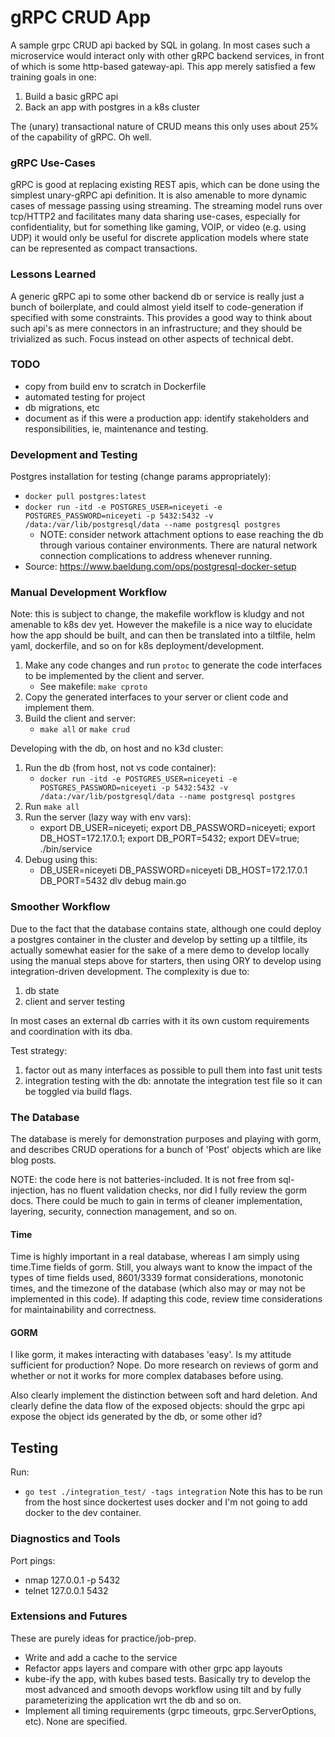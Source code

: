 # gRPC CRUD App

A sample grpc CRUD api backed by SQL in golang. 
In most cases such a microservice would interact only with other gRPC
backend services, in front of which is some http-based gateway-api.
This app merely satisfied a few training goals in one:
1) Build a basic gRPC api
2) Back an app with postgres in a k8s cluster

The (unary) transactional nature of CRUD means this only uses about 25% of the capability of gRPC.
Oh well.

### gRPC Use-Cases

gRPC is good at replacing existing REST apis, which can be done using the simplest unary-gRPC api definition. It is also amenable to more dynamic cases of message passing using streaming.
The streaming model runs over tcp/HTTP2 and facilitates many data sharing use-cases, especially
for confidentiality, but for something like gaming, VOIP, or video (e.g. using UDP) it would only be useful for discrete application models where state can be represented as compact transactions.


### Lessons Learned

A generic gRPC api to some other backend db or service is really just a bunch of boilerplate,
and could almost yield itself to code-generation if specified with some constraints. This
provides a good way to think about such api's as mere connectors in an infrastructure; and
they should be trivialized as such. Focus instead on other aspects of technical debt.

### TODO
- copy from build env to scratch in Dockerfile
- automated testing for project
- db migrations, etc
- document as if this were a production app: identify stakeholders and responsibilities,
  ie, maintenance and testing.

### Development and Testing

Postgres installation for testing (change params appropriately):
* `docker pull postgres:latest`
* `docker run -itd -e POSTGRES_USER=niceyeti -e POSTGRES_PASSWORD=niceyeti -p 5432:5432 -v /data:/var/lib/postgresql/data --name postgresql postgres`
    * NOTE: consider network attachment options to ease reaching the db through various container environments.
      There are natural network connection complications to address whenever running.
* Source: https://www.baeldung.com/ops/postgresql-docker-setup

### Manual Development Workflow

Note: this is subject to change, the makefile workflow is kludgy and not amenable to k8s dev yet.
However the makefile is a nice way to elucidate how the app should be built, and can then
be translated into a tiltfile, helm yaml, dockerfile, and so on for k8s deployment/development.

1) Make any code changes and run `protoc` to generate the code interfaces to be implemented by the client and server.
    * See makefile: `make cproto`
2) Copy the generated interfaces to your server or client code and implement them.
3) Build the client and server:
    * `make all` or `make crud`

Developing with the db, on host and no k3d cluster:
1) Run the db (from host, not vs code container):
    * `docker run -itd -e POSTGRES_USER=niceyeti -e POSTGRES_PASSWORD=niceyeti -p 5432:5432 -v /data:/var/lib/postgresql/data --name postgresql postgres`
2) Run `make all`
3) Run the server (lazy way with env vars):
    * export DB_USER=niceyeti; export DB_PASSWORD=niceyeti; export DB_HOST=172.17.0.1; export DB_PORT=5432; export DEV=true; ./bin/service
4) Debug using this:
    * DB_USER=niceyeti DB_PASSWORD=niceyeti DB_HOST=172.17.0.1 DB_PORT=5432 dlv debug main.go

### Smoother Workflow

Due to the fact that the database contains state, although one could deploy a postgres container
in the cluster and develop by setting up a tiltfile, its actually somewhat easier for the sake of a
mere demo to develop locally using the manual steps above for starters, then using ORY to develop
using integration-driven development. The complexity is due to:
1) db state
2) client and server testing

In most cases an external db carries with it its own custom requirements and coordination with its dba.

Test strategy:
1) factor out as many interfaces as possible to pull them into fast unit tests
2) integration testing with the db: annotate the integration test file so it can be toggled via build flags.

### The Database

The database is merely for demonstration purposes and playing with gorm,
and describes CRUD operations for a bunch of 'Post' objects which are like blog posts.

NOTE: the code here is not batteries-included.
It is not free from sql-injection, has no fluent validation checks, nor did I fully review the gorm docs.
There could be much to gain in terms of cleaner implementation, layering, security, connection management, and so on.

#### Time
Time is highly important in a real database, whereas I am simply using time.Time fields of gorm.
Still, you always want to know the impact of the types of time fields used, 8601/3339 format considerations,
monotonic times, and the timezone of the database (which also may or may not be implemented in this code).
If adapting this code, review time considerations for maintainability and correctness.

#### GORM
I like gorm, it makes interacting with databases 'easy'. Is my attitude sufficient for production? Nope.
Do more research on reviews of gorm and whether or not it works for more complex databases before using.

Also clearly implement the distinction between soft and hard deletion.
And clearly define the data flow of the exposed objects: should the grpc api expose the object
ids generated by the db, or some other id?

## Testing

Run:
* `go test ./integration_test/ -tags integration`
Note this has to be run from the host since dockertest uses docker and I'm not going to add docker to the dev container.





### Diagnostics and Tools

Port pings:
* nmap 127.0.0.1 -p 5432
* telnet 127.0.0.1 5432

### Extensions and Futures

These are purely ideas for practice/job-prep.
- Write and add a cache to the service
- Refactor apps layers and compare with other grpc app layouts
- kube-ify the app, with kubes based tests. Basically try to develop the most advanced and smooth
  devops workflow using tilt and by fully parameterizing the application wrt the db and so on.
- Implement all timing requirements (grpc timeouts, grpc.ServerOptions, etc). None are specified.
